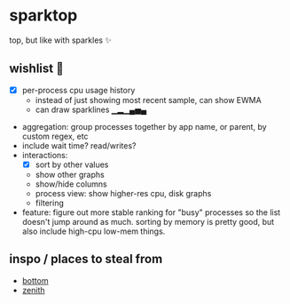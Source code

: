 # sparktop

top, but like with sparkles ✨

## wishlist 📝

- [x] per-process cpu usage history
  - instead of just showing most recent sample, can show EWMA
  - can draw sparklines ▁▂▁▄▅▄
- aggregation: group processes together by app name, or parent, by custom regex, etc
- include wait time? read/writes?
- interactions:
  - [x] sort by other values
  - show other graphs
  - show/hide columns
  - process view: show higher-res cpu, disk graphs
  - filtering
- feature: figure out more stable ranking for "busy" processes so the list doesn't jump around as much. sorting by memory is pretty good, but also include high-cpu low-mem things.

## inspo / places to steal from

- [bottom](https://github.com/ClementTsang/bottom/blob/309ebd8dc3ba35f80c93a296ebc688813e988d03/src/lib.rs#L348)
- [zenith](https://github.com/bvaisvil/zenith/blob/master/src/metrics.rs#L387)
